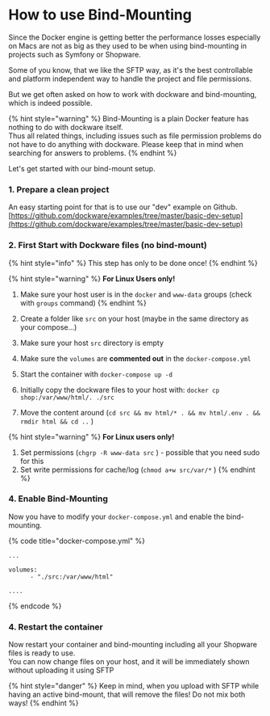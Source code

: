 # How to use Bind-Mounting

Since the Docker engine is getting better the performance losses especially on Macs are not as big as they used to be when using bind-mounting in projects such as Symfony or Shopware.  
  
Some of you know, that we like the SFTP way, as it's the best controllable and platform independent way to handle the project and file permissions.

But we get often asked on how to work with dockware and bind-mounting, which is indeed possible.

{% hint style="warning" %}
Bind-Mounting is a plain Docker feature has nothing to do with dockware itself.  
Thus all related things, including issues such as file permission problems do not have to do anything with dockware. Please keep that in mind when searching for answers to problems.
{% endhint %}

Let's get started with our bind-mount setup.



### 1. Prepare a clean project 

An easy starting point for that is to use our "dev" example on Github. [https://github.com/dockware/examples/tree/master/basic-dev-setup](https://github.com/dockware/examples/tree/master/basic-dev-setup)

### 2. First Start with Dockware files \(no bind-mount\)

{% hint style="info" %}
This step has only to be done once!
{% endhint %}

{% hint style="warning" %}
**For Linux Users only!**

1. Make sure your host user is in the `docker` and `www-data` groups \(check with `groups` command\)
{% endhint %}

1. Create a folder like `src` on your host \(maybe in the same directory as your compose...\)
2. Make sure your host `src` directory is empty
3. Make sure the `volumes` are **commented out** in the `docker-compose.yml`
4. Start the container with `docker-compose up -d`
5. Initially copy the dockware files to your host with: `docker cp shop:/var/www/html/. ./src`
6. Move the content around \(`cd src && mv html/* . && mv html/.env . && rmdir html && cd ..` \)

{% hint style="warning" %}
**For Linux users only!**

1. Set permissions \(`chgrp -R www-data src` \) - possible that you need sudo for this
2. Set write permissions for cache/log \(`chmod a+w src/var/*` \)
{% endhint %}

### 4. Enable Bind-Mounting

Now you have to modify your `docker-compose.yml` and enable the bind-mounting.

{% code title="docker-compose.yml" %}
```text
...

volumes:
      - "./src:/var/www/html"
      
....
```
{% endcode %}

### 4. Restart the container

Now restart your container and bind-mounting including all your Shopware files is ready to use.  
You can now change files on your host, and it will be immediately shown without uploading it using SFTP

{% hint style="danger" %}
Keep in mind, when you upload with SFTP while having an active bind-mount, that will remove the files! Do not mix both ways!
{% endhint %}



